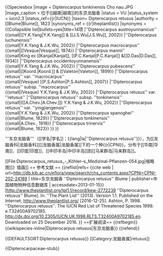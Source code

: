 {{Speciesbox
|image = Dipterocarpus tonkinensis Cho nau.JPG
|image_caption = 位于[[越南|越南]]的东京龙脑香
|status = VU
|status_system = iucn2.3
|status_ref={{r|IUCN}}
|taxon= Dipterocarpus retusus
|authority = [[Blume|Blume]], 1823
|synonyms_ref = {{r|theplantlist}}
|synonyms = {{Collapsible list|bullets=yes|title=14项
|''Dipterocarpus austroyunnanicus''<br>{{small|[[Y.K.Yang|Y.K.Yang]] & [[J.S.Wu|J.S.Wu]], 2002}}
|''Dipterocarpus luchunensis''<br>{{small|Y.K.Yang & J.K.Wu, 2002}}
|''Dipterocarpus macrocarpus''<br>{{small|[[Vesque|Vesque]], 1874}}
|''Dipterocarpus mannii''<br>{{small|King ex [[Kanjal|Kanjal]], [[P.C.Kanjal|P.C.Kanjal]] &[[D.Das|D.Das]], 1934}}
|''Dipterocarpus occidentoyunnanensis''<br>{{small|Y.K.Yang & J.K.Wu, 2002}}
|''Dipterocarpus pubescens''<br>{{small|[[Koord.|Koord.]] & [[Valeton|Valeton]], 1899}}
|''Dipterocarpus retusus'' var. ''macrocarpus''<br>{{small|(Vesque) [[P.S.Ashton|P.S.Ashton]], 2007}}
|''Dipterocarpus retusus'' subsp. ''macrocarpus''<br>{{small|(Vesque) Y.K.Yang & J.K.Wu, 2002}}
|''Dipterocarpus retusus'' var. ''retusus''
|''Dipterocarpus retusus'' subsp. ''tonkinensis''<br>{{small|([[A.Chev.|A.Chev.]]) Y.K.Yang & J.K.Wu, 2002}}
|''Dipterocarpus retusus'' var. ''yingjiangensis''<br>{{small|Y.K.Yang & J.K.Wu, 2002}}
|''Dipterocarpus spanoghei''<br>{{small|Blume, 1829}}
|''Dipterocarpus tonkinensis''<br>{{small|A.Chev., 1918}}
|''Dipterocarpus trinervis''<br>{{small|Blume, 1823}}
 }}
}}

'''东京龙脑香'''（[[学名|学名]]：{{lang|la|''Dipterocarpus retusus''}}），为[[龙脑香科|龙脑香科]][[龙脑香属|龙脑香属]]下的一个种{{r|CPNI}}，分布于[[华南|华南]]、[[印度|印度]]、[[中印半岛|中印半岛]]到[[马来群岛|马来群岛]]。

[[File:Dipterocarpus_retusus_-_Köhler–s_Medizinal-Pflanzen-054.jpg|缩略图]]》插画]]
== 参考文献 ==
{{reflist|refs=
<ref name=CPNI>{{cite web | url=http://db.kib.ac.cn/eflora/view/search/chs_contents.aspx?CPNI=CPNI-202-24189 | title=东京龙脑香 ''Dipterocarpus retusus'' Blume | publisher=中国植物物种信息数据库 | accessdate=2013-01-15}}</ref>
<ref name="theplantlist">[http://www.theplantlist.org/tpl1.1/record/kew-2772239 ''Dipterocarpus retusus'' Blume]. In: ''The Plant List'' (2013). Version 1.1. Published on the Internet; http://www.theplantlist.org/ [2016-12-25].</ref>
<ref name=IUCN>Ashton, P. 1998. ''Dipterocarpus retusus''. The IUCN Red List of Threatened Species 1998: e.T32400A9702185. http://dx.doi.org/10.2305/IUCN.UK.1998.RLTS.T32400A9702185.en. Downloaded on 25 December 2016.</ref>
}}
==扩展阅读==
{{refbegin}}
{{wikispecies-inline|Dipterocarpus retusus|东京龙脑香}}
{{refend}}

{{DEFAULTSORT:Dipterocarpus retusus}}
[[Category:龙脑香属|retusus]]


{{Dipterocarpaceae-stub}}